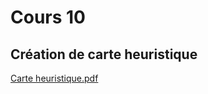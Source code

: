 # Cours 10
## Création de carte heuristique

[Carte heuristique.pdf](https://github.com/SOStoke/journal-de-bord/files/7699858/Carte.heuristique.pdf)
